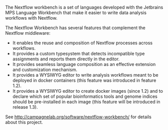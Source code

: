 
The Nextflow workbench is a set of languages developed with the Jetbrains MPS Language Workbench that make it easier to write data analysis workflows with Nextflow.

The Nextflow Workbench has several features that complement the Nextflow middleware:

* It enables the reuse and composition of Nextflow processes across workflows.
* It provides a custom typesystem that detects incompatible type assignments and reports them directly in the editor.
* It provides seamless language composition as an effective extension and customization mechanism.
* It provides a WYSIWYG editor to write analysis workflows meant to be deployed in docker containers (this feature was introduced in feature 1.2).
* It provides a WYSIWYG editor to create docker images (since 1.2) and to declare which set of popular bioinformatics tools and genome indices should be pre-installed in each image (this feature will be introduced in release 1.3).

See http://campagnelab.org/software/nextflow-workbench/ for details about this project.
